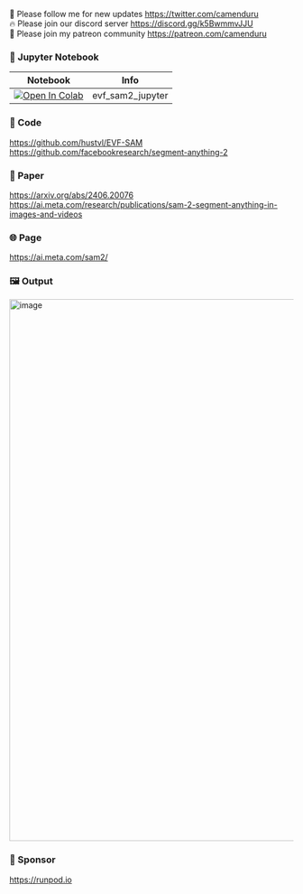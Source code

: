 🐣 Please follow me for new updates https://twitter.com/camenduru <br />
🔥 Please join our discord server https://discord.gg/k5BwmmvJJU <br />
🥳 Please join my patreon community https://patreon.com/camenduru <br />

### 🍊 Jupyter Notebook

| Notebook | Info
| --- | --- |
[![Open In Colab](https://colab.research.google.com/assets/colab-badge.svg)](https://colab.research.google.com/github/camenduru/evf-sam2-jupyter/blob/main/evf_sam2_jupyter.ipynb) | evf_sam2_jupyter

### 🧬 Code
https://github.com/hustvl/EVF-SAM <br />
https://github.com/facebookresearch/segment-anything-2 <br />

### 📄 Paper
https://arxiv.org/abs/2406.20076 <br />
https://ai.meta.com/research/publications/sam-2-segment-anything-in-images-and-videos <br />

### 🌐 Page
https://ai.meta.com/sam2/

### 🖼 Output
<img width="960" alt="image" src="https://github.com/user-attachments/assets/970ca8f4-2cb4-4a2d-8f8f-5ce75ce8a9b9">

### 🏢 Sponsor
https://runpod.io
